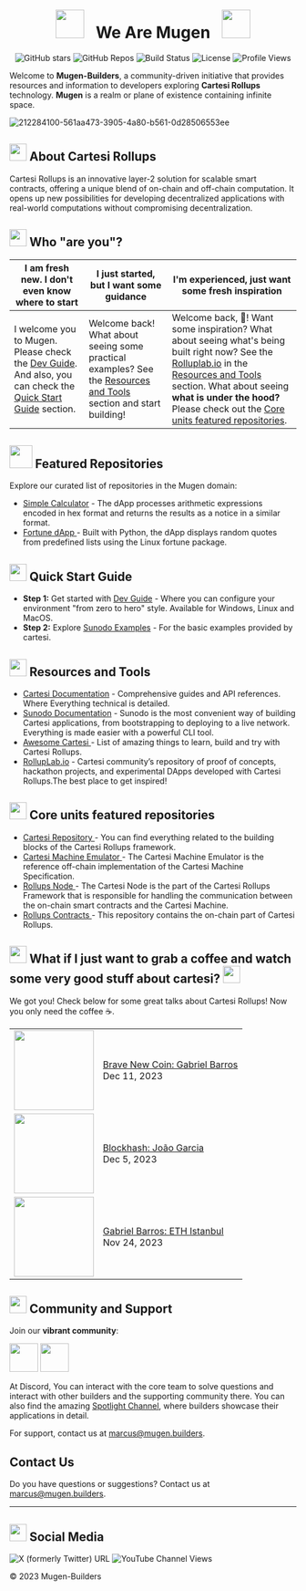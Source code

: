 <div align="center">
  
# <img src="https://github.com/Mugen-Builders/.github/assets/153661799/aa6baa92-f04d-45cd-ba51-bef1f22e02e5" width="50px" /> &nbsp; We Are Mugen &nbsp; <img src="https://github.com/Mugen-Builders/.github/assets/153661799/aa6baa92-f04d-45cd-ba51-bef1f22e02e5" width="50px" />

![GitHub stars](https://img.shields.io/github/stars/Mugen-Builders?style=social)
![GitHub Repos](https://img.shields.io/badge/dynamic/json?url=https://api.github.com/orgs/Mugen-Builders/repos&query=$.length&label=Repositories)
![Build Status](https://img.shields.io/badge/build-passing-brightgreen)
![License](https://img.shields.io/badge/license-MIT-blue)
![Profile Views](https://komarev.com/ghpvc/?username=Mugen-Builders)

</div>

Welcome to **Mugen-Builders**, a community-driven initiative that provides resources and information to developers exploring **Cartesi Rollups** technology. **Mugen** is a realm or plane of existence containing infinite space.

![212284100-561aa473-3905-4a80-b561-0d28506553ee](https://github.com/Mugen-Builders/.github/assets/153661799/7d329749-d5ed-4aa3-a557-08054d7f9c40)


## <img src="https://github.com/Mugen-Builders/.github/assets/153661799/7ed08d4c-89f4-4bde-a635-0b332affbd5d" width="30" height="30">  About Cartesi Rollups
Cartesi Rollups is an innovative layer-2 solution for scalable smart contracts, offering a unique blend of on-chain and off-chain computation. It opens up new possibilities for developing decentralized applications with real-world computations without compromising decentralization.

## <img src="https://github.com/Mugen-Builders/.github/assets/153661799/4fa727b3-2bc2-4606-b9db-cead22407a12" width="30" height="30">  Who "are you"?

| I am fresh new. I don't even know where to start | I just started, but I want some guidance | I'm experienced, just want some fresh inspiration |
| ----------------------- | ------------------------| -----------------------|
| I welcome you to Mugen. Please check the <a href="https://github.com/cartesi/DevGuide" target="_blank">Dev Guide</a>. And also, you can check the [Quick Start Guide](#-quick-start-guide) section. | Welcome back! What about seeing some practical examples? See the [Resources and Tools](#-resources-and-tools) section and start building! | Welcome back, :gem:! Want some inspiration? What about seeing what's being built right now? See the [Rolluplab.io](https://rolluplab.io/) in the [Resources and Tools](#-resources-and-tools) section. What about seeing **what is under the hood?** Please check out the [Core units featured repositories](#-core-units-featured-repositories).|

## <img src="https://github.com/Mugen-Builders/.github/assets/153661799/72c42ee2-a009-46b4-8497-91d1a73ff8c4" width="40" height="40"> Featured Repositories
Explore our curated list of repositories in the Mugen domain:
- <a href=https://github.com/Mugen-Builders/calculator target="_blank">Simple Calculator</a> - The dApp processes arithmetic expressions encoded in hex format and returns the results as a notice in a similar format.
- <a href=https://github.com/Mugen-Builders/fortune target="_blank">Fortune dApp </a> - Built with Python, the dApp displays random quotes from predefined lists using the Linux fortune package.

##  <img src="https://github.com/Mugen-Builders/.github/assets/153661799/0d1a99d2-d0a3-468a-be51-20554f3da909" width="30" height="30"> Quick Start Guide
- **Step 1:** Get started with <a href="https://github.com/cartesi/DevGuide" target="_blank">Dev Guide</a> - Where you can configure your environment "from zero to hero" style. Available for Windows, Linux and MacOS.
- **Step 2:** Explore <a href= https://github.com/cartesi/sunodo-examples target="_blank">Sunodo Examples</a> - For the basic examples provided by cartesi.

## <img src="https://github.com/Mugen-Builders/.github/assets/153661799/91fd1cce-281c-43c6-ad97-cd5fe68c832e" width="30" height="30"> Resources and Tools
- <a href= https://docs.cartesi.io target="_blank">Cartesi Documentation</a> - Comprehensive guides and API references. Where Everything technical is detailed.
- <a href= https://docs.sunodo.io/ target="_blank">Sunodo Documentation</a> - Sunodo is the most convenient way of building Cartesi applications, from bootstrapping to deploying to a live network. Everything is made easier with a powerful CLI tool.
- <a href= https://github.com/gbarros/awesome-cartesi target="_blank">Awesome Cartesi </a> - List of amazing things to learn, build and try with Cartesi Rollups.
- <a href= https://rolluplab.io/ target="_blank">RollupLab.io</a> - Cartesi community’s repository of proof of concepts, hackathon projects, and experimental DApps developed with Cartesi Rollups.The best place to get inspired!

## <img src="https://github.com/Mugen-Builders/.github/assets/153661799/37e76950-91d7-4e25-8cc9-2e70bf5236f0" width="30" height="30"> Core units featured repositories
- <a href= https://github.com/cartesi target="_blank"> Cartesi Repository </a>- You can find everything related to the building blocks of the Cartesi Rollups framework.
- <a href= https://github.com/cartesi/machine-emulator target="_blank"> Cartesi Machine Emulator </a> - The Cartesi Machine Emulator is the reference off-chain implementation of the Cartesi Machine Specification.
- <a href= https://github.com/cartesi/rollups-node target="_blank"> Rollups Node </a>- The Cartesi Node is the part of the Cartesi Rollups Framework that is responsible for handling the communication between the on-chain smart contracts and the Cartesi Machine.
- <a href= https://github.com/cartesi/rollups-contracts target="_blank"> Rollups Contracts </a> - This repository contains the on-chain part of Cartesi Rollups.

## <img src="https://github.com/Mugen-Builders/.github/assets/153661799/e678326a-9ae4-48a9-9c64-aae11a83ef56" width="30" height="30"> What if I just want to grab a coffee and watch some very good stuff about cartesi? <img src="https://github.com/Mugen-Builders/.github/assets/153661799/e678326a-9ae4-48a9-9c64-aae11a83ef56" width="30" height="30">
We got you! Check below for some great talks about Cartesi Rollups! Now you only need the coffee ☕.

<table>
  <tbody>
<!-- YOUTUBE:START --><tr><td><a href="https://www.youtube.com/watch?v=Nl-loihsT4k" target="_blank"><img width="140px" src="https://i.ytimg.com/vi/Nl-loihsT4k/mqdefault.jpg"></a></td>
<td><a href="https://www.youtube.com/watch?v=Nl-loihsT4k" target="_blank"> Brave New Coin: Gabriel Barros </a><br/>Dec 11, 2023</td></tr>
    <tr><td><a href="https://open.spotify.com/episode/0wNbblabYJ7cQxIMgYVM6d?si=zP9LWqB6Rr6pRPq9SBHQbw&nd=1&dlsi=111e5585cf1542ab" target="_blank"><img width="140px" src="https://github.com/Mugen-Builders/.github/assets/153661799/cd6e85dd-632b-4f90-8dfe-fab0fa679e87"></a></td>
<td><a href="https://open.spotify.com/episode/0wNbblabYJ7cQxIMgYVM6d?si=zP9LWqB6Rr6pRPq9SBHQbw&nd=1&dlsi=111e5585cf1542ab" target="_blank">Blockhash: João Garcia </a><br/>Dec 5, 2023</td></tr>
    <tr><td><a href="https://www.youtube.com/watch?v=F7gSTnXRwJQ" target="_blank"><img width="140px" src="https://i.ytimg.com/vi/F7gSTnXRwJQ/mqdefault.jpg"></a></td>
<td><a href="https://www.youtube.com/watch?v=F7gSTnXRwJQ" target="_blank">Gabriel Barros: ETH Istanbul </a><br/>Nov 24, 2023</td></tr>
<!-- YOUTUBE:END -->
</tbody>
  </table>

## <img src="https://github.com/Mugen-Builders/.github/assets/153661799/a5c9e6da-02ad-4463-96d3-ae0b37bba627" width="30" height="30"> Community and Support
Join our **vibrant community**:

[<img src="https://github.com/Mugen-Builders/.github/assets/153661799/89b32841-16eb-4369-87ca-e874b32e4f3b" width="50" height="50">](https://discord.gg/eZ6HehDzYK)
[<img src="https://github.com/Mugen-Builders/.github/assets/153661799/7ed08d4c-89f4-4bde-a635-0b332affbd5d)" width="50" height="50">](https://governance.cartesi.io/)

At Discord, You can interact with the core team to solve questions and interact with other builders and the supporting community there. You can also find the amazing [Spotlight Channel](https://discord.gg/Kd2e8DCBdf), where builders showcase their applications in detail. 

For support, contact us at [marcus@mugen.builders](mailto:marcus@mugen.builders).

## Contact Us
Do you have questions or suggestions? Contact us at [marcus@mugen.builders](mailto:info@marcus.builders).

---
## <img src="https://github.com/Mugen-Builders/.github/assets/153661799/2f689c1c-5604-4ed5-9cc8-442896c3441e" width="30" height="30"> Social Media

![X (formerly Twitter) URL](https://img.shields.io/twitter/url?url=https%3A%2F%2Ftwitter.com%2Fcartesiproject&style=social&label=Cartesi)
![YouTube Channel Views](https://img.shields.io/youtube/channel/views/UCJ2As__5GSeP6yPBGPbzSOw?style=social&label=Cartesiproject)

&copy; 2023 Mugen-Builders 
